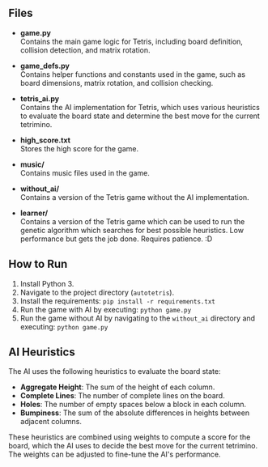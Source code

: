 
## Files

- **game.py**  
  Contains the main game logic for Tetris, including board definition, collision detection, and matrix rotation.

- **game_defs.py**  
  Contains helper functions and constants used in the game, such as board dimensions, matrix rotation, and collision checking.

- **tetris_ai.py**  
  Contains the AI implementation for Tetris, which uses various heuristics to evaluate the board state and determine the best move for the current tetrimino.

- **high_score.txt**  
  Stores the high score for the game.

- **music/**  
  Contains music files used in the game.

- **without_ai/**  
  Contains a version of the Tetris game without the AI implementation.

- **learner/**  
  Contains a version of the Tetris game which can be used to run the genetic algorithm which searches for best possible heuristics. Low performance but gets the job done. Requires patience. :D

## How to Run

1. Install Python 3.
2. Navigate to the project directory (`autotetris`).
3. Install the requirements: `pip install -r requirements.txt`
4. Run the game with AI by executing: `python game.py`
5. Run the game without AI by navigating to the `without_ai` directory and executing: `python game.py`

## AI Heuristics

The AI uses the following heuristics to evaluate the board state:

- **Aggregate Height**: The sum of the height of each column.
- **Complete Lines**: The number of complete lines on the board.
- **Holes**: The number of empty spaces below a block in each column.
- **Bumpiness**: The sum of the absolute differences in heights between adjacent columns.

These heuristics are combined using weights to compute a score for the board, which the AI uses to decide the best move for the current tetrimino. The weights can be adjusted to fine-tune the AI's performance.
